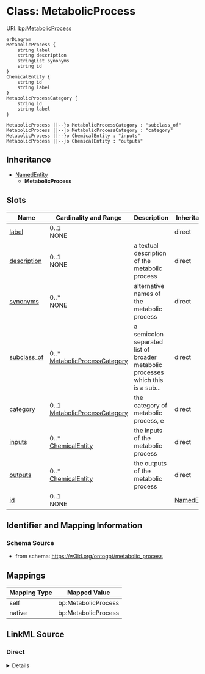 # Class: MetabolicProcess



URI: [bp:MetabolicProcess](http://w3id.org/ontogpt/metabolic-process-templateMetabolicProcess)


```mermaid
erDiagram
MetabolicProcess {
    string label  
    string description  
    stringList synonyms  
    string id  
}
ChemicalEntity {
    string id  
    string label  
}
MetabolicProcessCategory {
    string id  
    string label  
}

MetabolicProcess ||--}o MetabolicProcessCategory : "subclass_of"
MetabolicProcess ||--|o MetabolicProcessCategory : "category"
MetabolicProcess ||--}o ChemicalEntity : "inputs"
MetabolicProcess ||--}o ChemicalEntity : "outputs"

```




## Inheritance
* [NamedEntity](NamedEntity.md)
    * **MetabolicProcess**



## Slots

| Name | Cardinality and Range | Description | Inheritance |
| ---  | --- | --- | --- |
| [label](label.md) | 0..1 <br/> NONE |  | direct |
| [description](description.md) | 0..1 <br/> NONE | a textual description of the metabolic process | direct |
| [synonyms](synonyms.md) | 0..* <br/> NONE | alternative names of the metabolic process | direct |
| [subclass_of](subclass_of.md) | 0..* <br/> [MetabolicProcessCategory](MetabolicProcessCategory.md) | a semicolon separated list of broader metabolic processes which this is a sub... | direct |
| [category](category.md) | 0..1 <br/> [MetabolicProcessCategory](MetabolicProcessCategory.md) | the category of metabolic process, e | direct |
| [inputs](inputs.md) | 0..* <br/> [ChemicalEntity](ChemicalEntity.md) | the inputs of the metabolic process | direct |
| [outputs](outputs.md) | 0..* <br/> [ChemicalEntity](ChemicalEntity.md) | the outputs of the metabolic process | direct |
| [id](id.md) | 0..1 <br/> NONE |  | [NamedEntity](NamedEntity.md) |









## Identifier and Mapping Information







### Schema Source


* from schema: https://w3id.org/ontogpt/metabolic_process





## Mappings

| Mapping Type | Mapped Value |
| ---  | ---  |
| self | bp:MetabolicProcess |
| native | bp:MetabolicProcess |


## LinkML Source

<!-- TODO: investigate https://stackoverflow.com/questions/37606292/how-to-create-tabbed-code-blocks-in-mkdocs-or-sphinx -->

### Direct

<details>
```yaml
name: MetabolicProcess
from_schema: https://w3id.org/ontogpt/metabolic_process
rank: 1000
is_a: NamedEntity
attributes:
  label:
    name: label
    description: the name of the metabolic process
    from_schema: https://w3id.org/ontogpt/metabolic_process
    rank: 1000
  description:
    name: description
    description: a textual description of the metabolic process
    from_schema: https://w3id.org/ontogpt/metabolic_process
    rank: 1000
  synonyms:
    name: synonyms
    description: alternative names of the metabolic process
    from_schema: https://w3id.org/ontogpt/metabolic_process
    rank: 1000
    multivalued: true
  subclass_of:
    name: subclass_of
    description: a semicolon separated list of broader metabolic processes which this
      is a subclass of
    from_schema: https://w3id.org/ontogpt/metabolic_process
    rank: 1000
    multivalued: true
    range: MetabolicProcessCategory
  category:
    name: category
    description: the category of metabolic process, e.g metabolic process, catabolic
      process, biosynthetic process, small molecule sensor activity
    from_schema: https://w3id.org/ontogpt/metabolic_process
    rank: 1000
    range: MetabolicProcessCategory
  inputs:
    name: inputs
    description: the inputs of the metabolic process
    from_schema: https://w3id.org/ontogpt/metabolic_process
    rank: 1000
    multivalued: true
    range: ChemicalEntity
  outputs:
    name: outputs
    description: the outputs of the metabolic process
    from_schema: https://w3id.org/ontogpt/metabolic_process
    rank: 1000
    multivalued: true
    range: ChemicalEntity

```
</details>

### Induced

<details>
```yaml
name: MetabolicProcess
from_schema: https://w3id.org/ontogpt/metabolic_process
rank: 1000
is_a: NamedEntity
attributes:
  label:
    name: label
    description: the name of the metabolic process
    from_schema: https://w3id.org/ontogpt/metabolic_process
    rank: 1000
    alias: label
    owner: MetabolicProcess
    domain_of:
    - MetabolicProcess
    - NamedEntity
    range: string
  description:
    name: description
    description: a textual description of the metabolic process
    from_schema: https://w3id.org/ontogpt/metabolic_process
    rank: 1000
    alias: description
    owner: MetabolicProcess
    domain_of:
    - MetabolicProcess
    range: string
  synonyms:
    name: synonyms
    description: alternative names of the metabolic process
    from_schema: https://w3id.org/ontogpt/metabolic_process
    rank: 1000
    multivalued: true
    alias: synonyms
    owner: MetabolicProcess
    domain_of:
    - MetabolicProcess
    range: string
  subclass_of:
    name: subclass_of
    description: a semicolon separated list of broader metabolic processes which this
      is a subclass of
    from_schema: https://w3id.org/ontogpt/metabolic_process
    rank: 1000
    multivalued: true
    alias: subclass_of
    owner: MetabolicProcess
    domain_of:
    - MetabolicProcess
    range: MetabolicProcessCategory
  category:
    name: category
    description: the category of metabolic process, e.g metabolic process, catabolic
      process, biosynthetic process, small molecule sensor activity
    from_schema: https://w3id.org/ontogpt/metabolic_process
    rank: 1000
    alias: category
    owner: MetabolicProcess
    domain_of:
    - MetabolicProcess
    range: MetabolicProcessCategory
  inputs:
    name: inputs
    description: the inputs of the metabolic process
    from_schema: https://w3id.org/ontogpt/metabolic_process
    rank: 1000
    multivalued: true
    alias: inputs
    owner: MetabolicProcess
    domain_of:
    - MetabolicProcess
    range: ChemicalEntity
  outputs:
    name: outputs
    description: the outputs of the metabolic process
    from_schema: https://w3id.org/ontogpt/metabolic_process
    rank: 1000
    multivalued: true
    alias: outputs
    owner: MetabolicProcess
    domain_of:
    - MetabolicProcess
    range: ChemicalEntity
  id:
    name: id
    annotations:
      prompt.skip:
        tag: prompt.skip
        value: 'true'
    description: A unique identifier for the named entity
    comments:
    - this is populated during the grounding and normalization step
    from_schema: http://w3id.org/ontogpt/core
    rank: 1000
    identifier: true
    alias: id
    owner: MetabolicProcess
    domain_of:
    - NamedEntity
    - Publication
    range: string

```
</details>